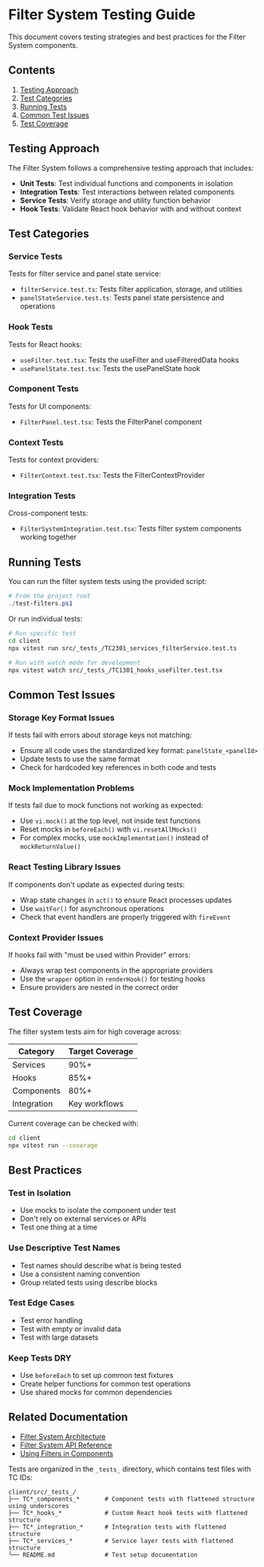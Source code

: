 # Filter System Testing Guide

This document covers testing strategies and best practices for the Filter System components.

## Contents

1. [Testing Approach](#testing-approach)
2. [Test Categories](#test-categories)
3. [Running Tests](#running-tests)
4. [Common Test Issues](#common-test-issues)
5. [Test Coverage](#test-coverage)

## Testing Approach

The Filter System follows a comprehensive testing approach that includes:

- **Unit Tests**: Test individual functions and components in isolation
- **Integration Tests**: Test interactions between related components
- **Service Tests**: Verify storage and utility function behavior
- **Hook Tests**: Validate React hook behavior with and without context

## Test Categories

### Service Tests

Tests for filter service and panel state service:

- `filterService.test.ts`: Tests filter application, storage, and utilities
- `panelStateService.test.ts`: Tests panel state persistence and operations

### Hook Tests

Tests for React hooks:

- `useFilter.test.tsx`: Tests the useFilter and useFilteredData hooks
- `usePanelState.test.tsx`: Tests the usePanelState hook

### Component Tests

Tests for UI components:

- `FilterPanel.test.tsx`: Tests the FilterPanel component

### Context Tests 

Tests for context providers:

- `FilterContext.test.tsx`: Tests the FilterContextProvider

### Integration Tests

Cross-component tests:

- `FilterSystemIntegration.test.tsx`: Tests filter system components working together

## Running Tests

You can run the filter system tests using the provided script:

```powershell
# From the project root
./test-filters.ps1
```

Or run individual tests:

```bash
# Run specific test
cd client
npx vitest run src/_tests_/TC2301_services_filterService.test.ts

# Run with watch mode for development
npx vitest watch src/_tests_/TC1301_hooks_useFilter.test.tsx
```

## Common Test Issues

### Storage Key Format Issues

If tests fail with errors about storage keys not matching:

- Ensure all code uses the standardized key format: `panelState_<panelId>`
- Update tests to use the same format
- Check for hardcoded key references in both code and tests

### Mock Implementation Problems

If tests fail due to mock functions not working as expected:

- Use `vi.mock()` at the top level, not inside test functions
- Reset mocks in `beforeEach()` with `vi.resetAllMocks()`
- For complex mocks, use `mockImplementation()` instead of `mockReturnValue()`

### React Testing Library Issues

If components don't update as expected during tests:

- Wrap state changes in `act()` to ensure React processes updates
- Use `waitFor()` for asynchronous operations
- Check that event handlers are properly triggered with `fireEvent`

### Context Provider Issues

If hooks fail with "must be used within Provider" errors:

- Always wrap test components in the appropriate providers
- Use the `wrapper` option in `renderHook()` for testing hooks
- Ensure providers are nested in the correct order

## Test Coverage

The filter system tests aim for high coverage across:

| Category | Target Coverage |
|----------|----------------|
| Services | 90%+ |
| Hooks | 85%+ |
| Components | 80%+ |
| Integration | Key workflows |

Current coverage can be checked with:

```bash
cd client
npx vitest run --coverage
```

## Best Practices

### Test in Isolation

- Use mocks to isolate the component under test
- Don't rely on external services or APIs
- Test one thing at a time

### Use Descriptive Test Names

- Test names should describe what is being tested
- Use a consistent naming convention
- Group related tests using describe blocks

### Test Edge Cases

- Test error handling
- Test with empty or invalid data
- Test with large datasets

### Keep Tests DRY

- Use `beforeEach` to set up common test fixtures
- Create helper functions for common test operations
- Use shared mocks for common dependencies

## Related Documentation

- [Filter System Architecture](./architecture.md)
- [Filter System API Reference](../api/filter-system.md)
- [Using Filters in Components](../guides/using-filters.md)

Tests are organized in the `_tests_` directory, which contains test files with TC IDs:

```
client/src/_tests_/
├── TC*_components_*       # Component tests with flattened structure using underscores
├── TC*_hooks_*            # Custom React hook tests with flattened structure
├── TC*_integration_*      # Integration tests with flattened structure
├── TC*_services_*         # Service layer tests with flattened structure
└── README.md              # Test setup documentation
``` 